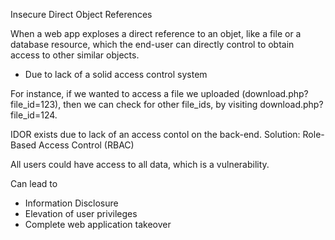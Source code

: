 Insecure Direct Object References

When a web app exploses a direct reference to an objet, like a file or a database resource, which the end-user can directly control to obtain access to other similar objects.
- Due to lack of a solid access control system

For instance, if we wanted to access a file we uploaded (download.php?file_id=123), then we can check for other file_ids, by visiting download.php?file_id=124.

IDOR exists due to lack of an access contol on the back-end.
Solution: Role-Based Access Control (RBAC)

All users could have access to all data, which is a vulnerability.

Can lead to 
- Information Disclosure
- Elevation of user privileges
- Complete web application takeover
